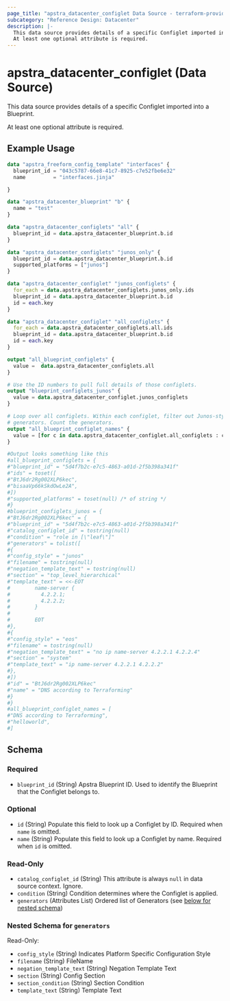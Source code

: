 ```yaml
---
page_title: "apstra_datacenter_configlet Data Source - terraform-provider-apstra"
subcategory: "Reference Design: Datacenter"
description: |-
  This data source provides details of a specific Configlet imported into a Blueprint.
  At least one optional attribute is required.
---
```


# apstra_datacenter_configlet (Data Source)

This data source provides details of a specific Configlet imported into a Blueprint.

At least one optional attribute is required.


## Example Usage

```terraform
data "apstra_freeform_config_template" "interfaces" {
  blueprint_id = "043c5787-66e8-41c7-8925-c7e52fbe6e32"
  name         = "interfaces.jinja"

}

data "apstra_datacenter_blueprint" "b" {
  name = "test"
}

data "apstra_datacenter_configlets" "all" {
  blueprint_id = data.apstra_datacenter_blueprint.b.id
}

data "apstra_datacenter_configlets" "junos_only" {
  blueprint_id = data.apstra_datacenter_blueprint.b.id
  supported_platforms = ["junos"]
}

data "apstra_datacenter_configlet" "junos_configlets" {
  for_each = data.apstra_datacenter_configlets.junos_only.ids
  blueprint_id = data.apstra_datacenter_blueprint.b.id
  id = each.key
}

data "apstra_datacenter_configlet" "all_configlets" {
  for_each = data.apstra_datacenter_configlets.all.ids
  blueprint_id = data.apstra_datacenter_blueprint.b.id
  id = each.key
}

output "all_blueprint_configlets" {
  value =  data.apstra_datacenter_configlets.all
}

# Use the ID numbers to pull full details of those configlets.
output "blueprint_configlets_junos" {
  value = data.apstra_datacenter_configlet.junos_configlets
}

# Loop over all configlets. Within each configlet, filter out Junos-style
# generators. Count the generators.
output "all_blueprint_configlet_names" {
  value = [for c in data.apstra_datacenter_configlet.all_configlets : c.name]
}

#Output looks something like this
#all_blueprint_configlets = {
#"blueprint_id" = "5d4f7b2c-e7c5-4863-a01d-2f5b398a341f"
#"ids" = toset([
#"BtJ6dr2Rg002XLP6kec",
#"bisaaVp66kSkdOwLe2A",
#])
#"supported_platforms" = toset(null) /* of string */
#}
#blueprint_configlets_junos = {
#"BtJ6dr2Rg002XLP6kec" = {
#"blueprint_id" = "5d4f7b2c-e7c5-4863-a01d-2f5b398a341f"
#"catalog_configlet_id" = tostring(null)
#"condition" = "role in [\"leaf\"]"
#"generators" = tolist([
#{
#"config_style" = "junos"
#"filename" = tostring(null)
#"negation_template_text" = tostring(null)
#"section" = "top_level_hierarchical"
#"template_text" = <<-EOT
#        name-server {
#          4.2.2.1;
#          4.2.2.2;
#        }
#
#        EOT
#},
#{
#"config_style" = "eos"
#"filename" = tostring(null)
#"negation_template_text" = "no ip name-server 4.2.2.1 4.2.2.4"
#"section" = "system"
#"template_text" = "ip name-server 4.2.2.1 4.2.2.2"
#},
#])
#"id" = "BtJ6dr2Rg002XLP6kec"
#"name" = "DNS according to Terraforming"
#}
#}
#all_blueprint_configlet_names = [
#"DNS according to Terraforming",
#"helloworld",
#]
```

<!-- schema generated by tfplugindocs -->
## Schema

### Required

- `blueprint_id` (String) Apstra Blueprint ID. Used to identify the Blueprint that the Configlet belongs to.

### Optional

- `id` (String) Populate this field to look up a Configlet by ID. Required when `name` is omitted.
- `name` (String) Populate this field to look up a Configlet by name. Required when `id` is omitted.

### Read-Only

- `catalog_configlet_id` (String) This attribute is always `null` in data source context. Ignore.
- `condition` (String) Condition determines where the Configlet is applied.
- `generators` (Attributes List) Ordered list of Generators (see [below for nested schema](#nestedatt--generators))

<a id="nestedatt--generators"></a>
### Nested Schema for `generators`

Read-Only:

- `config_style` (String) Indicates Platform Specific Configuration Style
- `filename` (String) FileName
- `negation_template_text` (String) Negation Template Text
- `section` (String) Config Section
- `section_condition` (String) Section Condition
- `template_text` (String) Template Text
